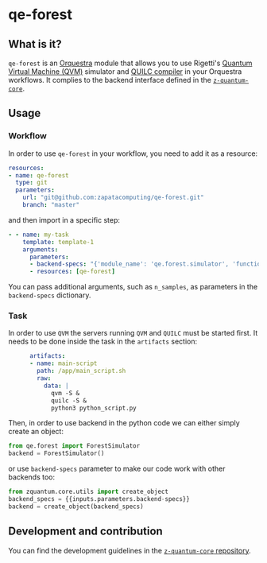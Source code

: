 # qe-forest

## What is it?


`qe-forest` is an [Orquestra](https://www.zapatacomputing.com/orquestra/) module that allows you to use Rigetti's [Quantum Virtual Machine (QVM)](https://github.com/rigetti/qvm) simulator and [QUILC compiler](https://github.com/rigetti/quilc) in your Orquestra workflows.
It complies to the backend interface defined in the [`z-quantum-core`](https://github.com/zapatacomputing/z-quantum-core/blob/master/src/python/orquestra/core/interfaces/backend.py).

## Usage

### Workflow
In order to use `qe-forest` in your workflow, you need to add it as a resource:

```yaml
resources:
- name: qe-forest
  type: git
  parameters:
    url: "git@github.com:zapatacomputing/qe-forest.git"
    branch: "master"
```

and then import in a specific step:

```yaml
- - name: my-task
    template: template-1
    arguments:
      parameters:
      - backend-specs: "{'module_name': 'qe.forest.simulator', 'function_name': 'ForestSimulator', 'device_name': 'wavefunction-simulator'}"
      - resources: [qe-forest]
```

You can pass additional arguments, such as `n_samples`, as parameters in the `backend-specs` dictionary. 

### Task

In order to use `QVM` the servers running `QVM` and `QUILC` must be started first. It needs to be done inside the task in the `artifacts` section:

```yaml
      artifacts:
      - name: main-script
        path: /app/main_script.sh
        raw:
          data: |
            qvm -S &
            quilc -S &
            python3 python_script.py
```

Then, in order to use backend in the python code we can either simply create an object:

```python
from qe.forest import ForestSimulator
backend = ForestSimulator()
```

or use `backend-specs` parameter to make our code work with other backends too:

```python
from zquantum.core.utils import create_object
backend_specs = {{inputs.parameters.backend-specs}}
backend = create_object(backend_specs)
```

## Development and contribution

You can find the development guidelines in the [`z-quantum-core` repository](https://github.com/zapatacomputing/z-quantum-core).
